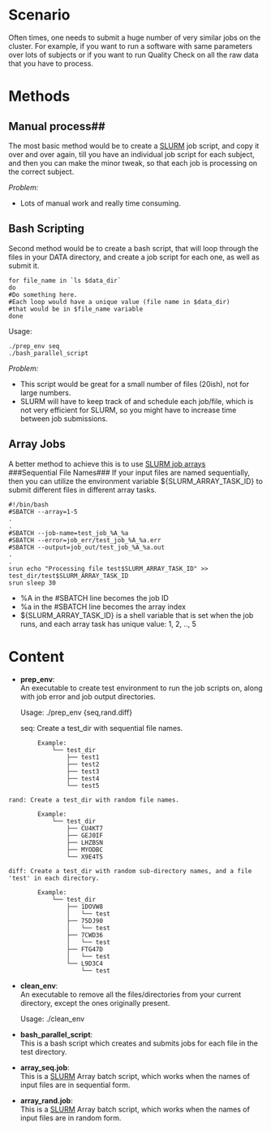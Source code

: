 # Scenario #
Often times, one needs to submit a huge number of very similar jobs on the cluster. For example, if you want to  run a software with same parameters over lots of subjects or if you want to run Quality Check on all the raw data that you have to process.

# Methods #

## Manual process##
The most basic method would be to create a [SLURM](https://docs.uabgrid.uab.edu/wiki/Slurm#Batch_Job) job script, and copy it over and over again, till you have an individual job script for each subject, and then you can make the minor tweak, so that each job is processing on the correct subject.

*Problem:*   
* Lots of manual work and really time consuming.

## Bash Scripting ##
Second method would be to create a bash script, that will loop through the files in your DATA directory, and create a job script for each one, as well as submit it.
```
for file_name in `ls $data_dir`
do
#Do something here. 
#Each loop would have a unique value (file name in $data_dir) 
#that would be in $file_name variable
done
```

Usage:  
```
./prep_env seq
./bash_parallel_script
```

*Problem:*  
* This script would be great for a small number of files (20ish), not for large numbers.  
* SLURM will have to keep track of and schedule each job/file, which is not very efficient for SLURM, so you might have to increase time between job submissions.


## Array Jobs ##
A better method to achieve this is to use [SLURM job arrays](https://slurm.schedmd.com/job_array.html)   
###Sequential File Names###
If your input files are named sequentially, then you can utilize the environment variable ${SLURM_ARRAY_TASK_ID} to submit different files in different array tasks.
```
#!/bin/bash
#SBATCH --array=1-5
.
.
#SBATCH --job-name=test_job_%A_%a
#SBATCH --error=job_err/test_job_%A_%a.err
#SBATCH --output=job_out/test_job_%A_%a.out
.
.
srun echo "Processing file test$SLURM_ARRAY_TASK_ID" >> test_dir/test$SLURM_ARRAY_TASK_ID
srun sleep 30
```
* %A in the #SBATCH line becomes the job ID
* %a in the #SBATCH line becomes the array index
* ${SLURM_ARRAY_TASK_ID} is a shell variable that is set when the job runs, and each array task has unique value: 1, 2, .., 5



# Content #

* **prep_env**:  
An executable to create test environment to run the job scripts on, along with job error and job output directories.

	Usage: ./prep_env {seq,rand.diff}  

	seq: Create a test_dir with sequential file names.    
```
		Example:    
			└── test_dir  
				├── test1  
				├── test2  
				├── test3  
				├── test4  
				└── test5     
```
	rand: Create a test_dir with random file names.    
```
		Example:  
			└── test_dir  
			    ├── CU4KT7  
			    ├── GEJ0IF  
			    ├── LHZBSN  
			    ├── MYODBC  
			    └── X9E4T5    
```
	diff: Create a test_dir with random sub-directory names, and a file 'test' in each directory.    
```
		Example:  
			└── test_dir  
			    ├── 1DOVW8  
			    │   └── test  
			    ├── 75DJ90  
			    │   └── test  
			    ├── 7CWD36  
			    │   └── test  
			    ├── FTG47D  
			    │   └── test  
			    └── L9D3C4  
			        └── test  
```

* **clean_env**:  
An executable to remove all the files/directories from your current directory, except the ones originally present.

	Usage: ./clean_env


* **bash_parallel_script**:  
This is a bash script which creates and submits jobs for each file in the test directory.

* **array_seq.job**:  
This is a [SLURM](https://docs.uabgrid.uab.edu/wiki/Slurm) Array batch script, which works when the names of input files are in sequential form.  

* **array_rand.job**:  
This is a [SLURM](https://docs.uabgrid.uab.edu/wiki/Slurm) Array batch script, which works when the names of input files are in random form.



